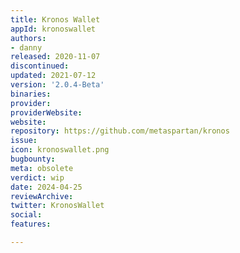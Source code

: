 ```yaml
---
title: Kronos Wallet
appId: kronoswallet
authors:
- danny
released: 2020-11-07
discontinued: 
updated: 2021-07-12
version: '2.0.4-Beta'
binaries: 
provider: 
providerWebsite: 
website: 
repository: https://github.com/metaspartan/kronos
issue: 
icon: kronoswallet.png
bugbounty: 
meta: obsolete
verdict: wip
date: 2024-04-25
reviewArchive: 
twitter: KronosWallet
social: 
features: 

---
```


